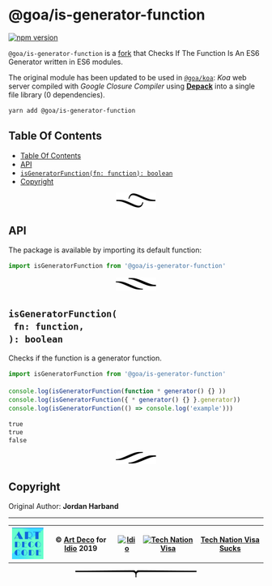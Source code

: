 # @goa/is-generator-function

[![npm version](https://badge.fury.io/js/%40goa%2Fis-generator-function.svg)](https://npmjs.org/package/@goa/is-generator-function)

`@goa/is-generator-function` is a [fork](https://github.com/ljharb/is-generator-function) that Checks If The Function Is An ES6 Generator written in ES6 modules.

The original module has been updated to be used in [`@goa/koa`](https://artdecocode.com/goa/): _Koa_ web server compiled with _Google Closure Compiler_ using [**Depack**](https://artdecocode.com/depack/) into a single file library (0 dependencies).

```sh
yarn add @goa/is-generator-function
```

## Table Of Contents

- [Table Of Contents](#table-of-contents)
- [API](#api)
- [`isGeneratorFunction(fn: function): boolean`](#isgeneratorfunctionfn-function-boolean)
- [Copyright](#copyright)

<p align="center"><a href="#table-of-contents"><img src=".documentary/section-breaks/0.svg?sanitize=true"></a></p>

## API

The package is available by importing its default function:

```js
import isGeneratorFunction from '@goa/is-generator-function'
```

<p align="center"><a href="#table-of-contents"><img src=".documentary/section-breaks/1.svg?sanitize=true"></a></p>

## `isGeneratorFunction(`<br/>&nbsp;&nbsp;`fn: function,`<br/>`): boolean`

Checks if the function is a generator function.

```js
import isGeneratorFunction from '@goa/is-generator-function'

console.log(isGeneratorFunction(function * generator() {} ))
console.log(isGeneratorFunction({ * generator() {} }.generator))
console.log(isGeneratorFunction(() => console.log('example')))
```
```
true
true
false
```

<p align="center"><a href="#table-of-contents"><img src=".documentary/section-breaks/2.svg?sanitize=true"></a></p>

## Copyright

Original Author: **Jordan Harband**

---

<table>
  <tr>
    <th>
      <a href="https://artd.eco">
        <img src="https://raw.githubusercontent.com/wrote/wrote/master/images/artdeco.png" alt="Art Deco" />
      </a>
    </th>
    <th>© <a href="https://artd.eco">Art Deco</a> for <a href="https://idio.cc">Idio</a> 2019</th>
    <th>
      <a href="https://idio.cc">
        <img src="https://avatars3.githubusercontent.com/u/40834161?s=100" width="100" alt="Idio" />
      </a>
    </th>
    <th>
      <a href="https://www.technation.sucks" title="Tech Nation Visa">
        <img src="https://raw.githubusercontent.com/artdecoweb/www.technation.sucks/master/anim.gif"
          alt="Tech Nation Visa" />
      </a>
    </th>
    <th><a href="https://www.technation.sucks">Tech Nation Visa Sucks</a></th>
  </tr>
</table>

<p align="center"><a href="#table-of-contents"><img src=".documentary/section-breaks/-1.svg?sanitize=true"></a></p>